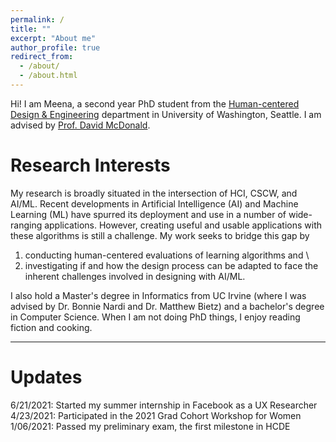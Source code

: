 ```yaml
---
permalink: /
title: ""
excerpt: "About me"
author_profile: true
redirect_from: 
  - /about/
  - /about.html
---
```


Hi! I am Meena, a second year PhD student from the [Human-centered Design & Engineering](https://www.hcde.washington.edu/) department in University of Washington, Seattle. I am advised by [Prof. David McDonald](https://www.hcde.washington.edu/mcdonald).

Research Interests
======

My research is broadly situated in the intersection of HCI, CSCW, and AI/ML. Recent developments in Artificial Intelligence (AI) and Machine Learning (ML) have spurred its deployment and use in a number of wide-ranging applications. However, creating useful and usable applications with these algorithms is still a challenge. My work seeks to bridge this gap by 

1) conducting human-centered evaluations of learning algorithms and \
2) investigating if and how the design process can be adapted to face the inherent challenges involved in designing with AI/ML. 

I also hold a Master's degree in Informatics from UC Irvine (where I was advised by Dr. Bonnie Nardi and Dr. Matthew Bietz) and a bachelor's degree in Computer Science. When I am not doing PhD things, I enjoy reading fiction and cooking.

---

Updates
======

6/21/2021: Started my summer internship in Facebook as a UX Researcher \
4/23/2021: Participated in the 2021 Grad Cohort Workshop for Women \
1/06/2021: Passed my preliminary exam, the first milestone in HCDE 

